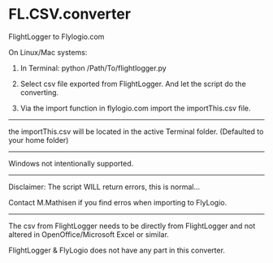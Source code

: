 # FL.CSV.converter


FlightLogger to Flylogio.com

On Linux/Mac systems:

1. 	In Terminal:
	python /Path/To/flightlogger.py

2.	Select csv file exported from FlightLogger. And let the script do the converting.

3.	Via the import function in flylogio.com import the importThis.csv file.

----

the importThis.csv will be located in the active Terminal folder. (Defaulted to your home folder)

----

Windows not intentionally supported.

----

Disclaimer:
The script WILL return errors, this is normal...


Contact M.Mathisen if you find erros when importing to FlyLogio.

----

The csv from FlightLogger needs to be directly from FlightLogger and not altered in OpenOffice/Microsoft Excel or similar.



FlightLogger & FlyLogio does not have any part in this converter.

